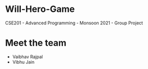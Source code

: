 # Will-Hero-Game
CSE201 - Advanced Programming - Monsoon 2021 - Group Project

# Meet the team
* Vaibhav Rajpal  
* Vibhu Jain
